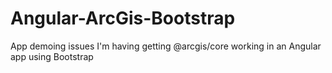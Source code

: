 # Angular-ArcGis-Bootstrap
App demoing issues I'm having getting @arcgis/core working in an Angular app using Bootstrap
